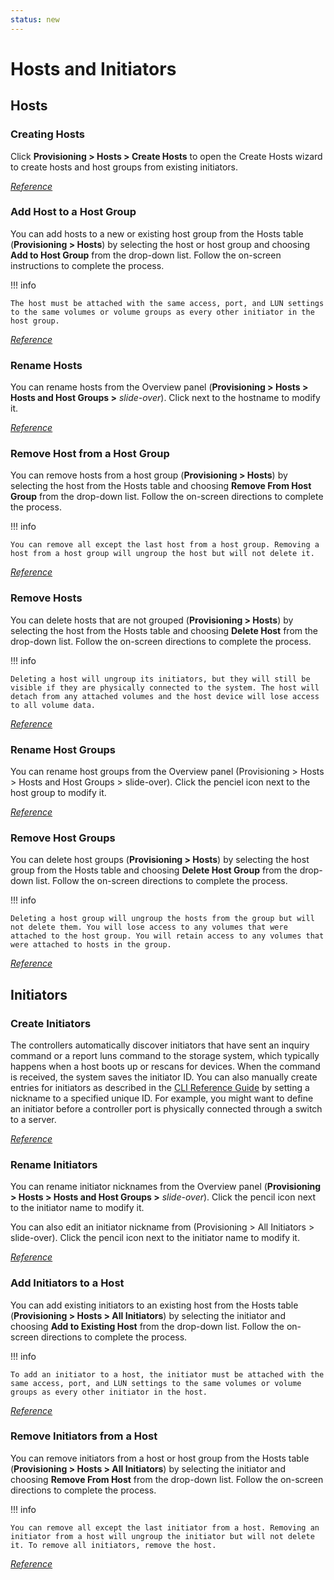 ```yaml
---
status: new
---
```


# Hosts and Initiators

## Hosts

### Creating Hosts

Click **Provisioning > Hosts > Create Hosts** to open the Create Hosts wizard to create hosts and host groups from existing initiators.

[*Reference*](https://www.dell.com/support/manuals/en-us/powervault-me5024/me5_series_ag/creating-hosts?guid=guid-f5989097-ccec-4796-aac7-67c6cd4a4204&lang=en-us)

### Add Host to a Host Group

You can add hosts to a new or existing host group from the Hosts table (**Provisioning > Hosts**) by selecting the host or host group and choosing **Add to Host Group** from the drop-down list. Follow the on-screen instructions to complete the process.

!!! info

    The host must be attached with the same access, port, and LUN settings to the same volumes or volume groups as every other initiator in the host group.

[*Reference*](https://www.dell.com/support/manuals/en-us/powervault-me5024/me5_series_ag/adding-hosts-to-a-host-group?guid=guid-a3b967d1-24ff-455f-8693-d03e9df3e3d8&lang=en-us)

### Rename Hosts

You can rename hosts from the Overview panel (**Provisioning > Hosts > Hosts and Host Groups >** *slide-over*). Click next to the hostname to modify it.

[*Reference*](https://www.dell.com/support/manuals/en-us/powervault-me5024/me5_series_ag/renaming-hosts?guid=guid-13d615fa-15c5-419d-84ff-24b9f4bfa3c3&lang=en-us)

### Remove Host from a Host Group

You can remove hosts from a host group (**Provisioning > Hosts**) by selecting the host from the Hosts table and choosing **Remove From Host Group** from the drop-down list. Follow the on-screen directions to complete the process.

!!! info

    You can remove all except the last host from a host group. Removing a host from a host group will ungroup the host but will not delete it.

[*Reference*](https://www.dell.com/support/manuals/en-us/powervault-me5024/me5_series_ag/removing-hosts-from-a-host-group?guid=guid-a944b5a9-7432-4af0-8d6b-34bb356082ff&lang=en-us)

### Remove Hosts

You can delete hosts that are not grouped (**Provisioning > Hosts**) by selecting the host from the Hosts table and choosing **Delete Host** from the drop-down list. Follow the on-screen directions to complete the process.

!!! info 

    Deleting a host will ungroup its initiators, but they will still be visible if they are physically connected to the system. The host will detach from any attached volumes and the host device will lose access to all volume data.

[*Reference*](https://www.dell.com/support/manuals/en-us/powervault-me5024/me5_series_ag/deleting-hosts?guid=guid-4b1ae3eb-b199-4d8b-baff-22864d72dfa8&lang=en-us)

### Rename Host Groups

You can rename host groups from the Overview panel (Provisioning > Hosts > Hosts and Host Groups > slide-over). Click the penciel icon next to the host group to modify it.

[*Reference*](https://www.dell.com/support/manuals/en-us/powervault-me5024/me5_series_ag/renaming-host-groups?guid=guid-2548657a-9711-4fe3-aec4-a1962e061743&lang=en-us)

### Remove Host Groups

You can delete host groups (**Provisioning > Hosts**) by selecting the host group from the Hosts table and choosing **Delete Host Group** from the drop-down list. Follow the on-screen directions to complete the process.

!!! info 

    Deleting a host group will ungroup the hosts from the group but will not delete them. You will lose access to any volumes that were attached to the host group. You will retain access to any volumes that were attached to hosts in the group.

[*Reference*](https://www.dell.com/support/manuals/en-us/powervault-me5024/me5_series_ag/deleting-host-groups?guid=guid-eb09bcc0-4a87-4b5d-9c86-10a9919a31a0&lang=en-us)

## Initiators

### Create Initiators

The controllers automatically discover initiators that have sent an inquiry command or a report luns command to the storage system, which typically happens when a host boots up or rescans for devices. When the command is received, the system saves the initiator ID. You can also manually create entries for initiators as described in the [CLI Reference Guide](https://www.dell.com/support/manuals/en-us/powervault-me5024/me5_series_cli/set-initiator?guid=guid-e05220da-af09-4709-8434-a455a39576e4&lang=en-us) by setting a nickname to a specified unique ID. For example, you might want to define an initiator before a controller port is physically connected through a switch to a server.

[*Reference*](https://www.dell.com/support/manuals/en-us/powervault-me5024/me5_series_ag/initiators-hosts-and-host-groups?guid=guid-43142ef0-fee9-4b3f-bc7c-ea7d8de2b483&lang=en-us)

### Rename Initiators

You can rename initiator nicknames from the Overview panel (**Provisioning > Hosts > Hosts and Host Groups >** *slide-over*). Click the pencil icon next to the initiator name to modify it.

You can also edit an initiator nickname from (Provisioning > All Initiators > slide-over). Click the pencil icon next to the initiator name to modify it.

[*Reference*](https://www.dell.com/support/manuals/en-us/powervault-me5024/me5_series_ag/renaming-initiators?guid=guid-fd98aede-c81d-48e5-803b-8f2ff18d830f&lang=en-us)

### Add Initiators to a Host

You can add existing initiators to an existing host from the Hosts table (**Provisioning > Hosts > All Initiators**) by selecting the initiator and choosing **Add to Existing Host** from the drop-down list. Follow the on-screen directions to complete the process.

!!! info 

    To add an initiator to a host, the initiator must be attached with the same access, port, and LUN settings to the same volumes or volume groups as every other initiator in the host.

[*Reference*](https://www.dell.com/support/manuals/en-us/powervault-me5024/me5_series_ag/add-initiators-to-a-host?guid=guid-ce896a49-b488-4e0f-b21b-92773aa824f2&lang=en-us)

### Remove Initiators from a Host

You can remove initiators from a host or host group from the Hosts table (**Provisioning > Hosts > All Initiators**) by selecting the initiator and choosing **Remove From Host** from the drop-down list. Follow the on-screen directions to complete the process.

!!! info 

    You can remove all except the last initiator from a host. Removing an initiator from a host will ungroup the initiator but will not delete it. To remove all initiators, remove the host.

[*Reference*](https://www.dell.com/support/manuals/en-us/powervault-me5024/me5_series_ag/removing-initiators-from-a-host?guid=guid-5e2ba757-500b-411b-95b3-7b4529eed1a3&lang=en-us)
